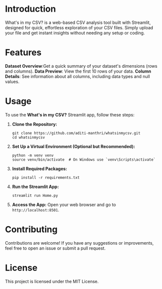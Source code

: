 <h1>Introduction</h1>
What's in my CSV? is a web-based CSV analysis tool built with Streamlit, designed for quick, effortless exploration of your CSV files. Simply upload your file and get instant insights without needing any setup or coding.

<h1>Features</h1>
<a><strong>Dataset Overview</strong></a>:Get a quick summary of your dataset's dimensions (rows and columns).
<a><strong>Data Preview</strong></a>: View the first 10 rows of your data.
<a><strong>Column Details</strong></a>: See information about all columns, including data types and null values.

<h1>Usage</h1>
<p>To use the <strong>What's in my CSV?</strong> Streamlit app, follow these steps:</p>

<ol>
    <li>
        <strong>Clone the Repository:</strong>
        <pre><code>git clone https://github.com/aditi-manthri/whatsinmycsv.git
cd whatsinmycsv</code></pre>
    </li>
    <li>
        <strong>Set Up a Virtual Environment (Optional but Recommended):</strong>
        <pre><code>python -m venv venv
source venv/bin/activate  # On Windows use `venv\Scripts\activate`</code></pre>
    </li>
    <li>
        <strong>Install Required Packages:</strong>
        <pre><code>pip install -r requirements.txt</code></pre>
    </li>
    <li>
        <strong>Run the Streamlit App:</strong>
        <pre><code>streamlit run Home.py</code></pre>
    </li>
    <li>
        <strong>Access the App:</strong>
        Open your web browser and go to <code>http://localhost:8501</code>.
    </li>
</ol>

<h1>Contributing</h1>
Contributions are welcome! If you have any suggestions or improvements, feel free to open an issue or submit a pull request.

<h1>License</h1>
This project is licensed under the MIT License.
